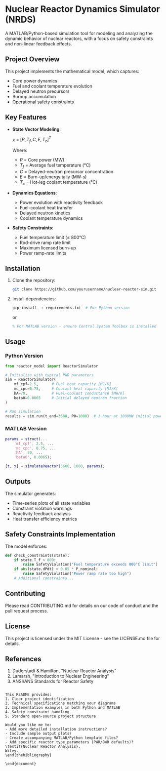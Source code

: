 
# Nuclear Reactor Dynamics Simulator (NRDS)

A MATLAB/Python-based simulation tool for modeling and analyzing the dynamic behavior of nuclear reactors, with a focus on safety constraints and non-linear feedback effects.

## Project Overview
This project implements the mathematical model, which captures:
- Core power dynamics
- Fuel and coolant temperature evolution
- Delayed neutron precursors
- Burnup accumulation
- Operational safety constraints

## Key Features
- **State Vector Modeling**: 
  
  x = $[P, T_f, C, E, T_c]^T$

  Where:
  - $P$ = Core power (MW)
  - $T_f$ = Average fuel temperature (°C)
  - $C$ = Delayed-neutron precursor concentration
  - $E$ = Burn-up/energy tally (MW-s)
  - $T_c$ = Hot-leg coolant temperature (°C)

- **Dynamics Equations**:
  - Power evolution with reactivity feedback
  - Fuel-coolant heat transfer
  - Delayed neutron kinetics
  - Coolant temperature dynamics

- **Safety Constraints**:
  - Fuel temperature limit (≤ 800°C)
  - Rod-drive ramp rate limit
  - Maximum licensed burn-up
  - Power ramp-rate limits

## Installation
1. Clone the repository:
   ```bash
   git clone https://github.com/yourusername/nuclear-reactor-sim.git
   ```
2. Install dependencies:
   ```bash
   pip install -r requirements.txt  # For Python version
   ```
   or
   ```matlab
   % For MATLAB version - ensure Control System Toolbox is installed
   ```

## Usage
### Python Version
```python
from reactor_model import ReactorSimulator

# Initialize with typical PWR parameters
sim = ReactorSimulator(
    mf_cpf=2.5,      # Fuel heat capacity [MJ/K]
    mc_cpc=0.75,     # Coolant heat capacity [MJ/K]
    hA=70,           # Fuel-coolant conductance [MW/K]
    beta0=0.0065     # Initial delayed neutron fraction
)

# Run simulation
results = sim.run(t_end=3600, P0=1000)  # 1 hour at 1000MW initial power
```

### MATLAB Version
```matlab
params = struct(...
    'mf_cpf', 2.5, ...
    'mc_cpc', 0.75, ...
    'hA', 70, ...
    'beta0', 0.0065);

[t, x] = simulateReactor(3600, 1000, params);
```

## Outputs
The simulator generates:
- Time-series plots of all state variables
- Constraint violation warnings
- Reactivity feedback analysis
- Heat transfer efficiency metrics

## Safety Constraints Implementation
The model enforces:
```python
def check_constraints(state):
    if state.T_f > 800:
        raise SafetyViolation("Fuel temperature exceeds 800°C limit")
    if abs(state.dPdt) > 0.05 * P_nominal:
        raise SafetyViolation("Power ramp rate too high")
    # Additional constraints...
```

## Contributing
Please read CONTRIBUTING.md for details on our code of conduct and the pull request process.

## License
This project is licensed under the MIT License - see the LICENSE.md file for details.

## References
1. Duderstadt & Hamilton, "Nuclear Reactor Analysis"
2. Lamarsh, "Introduction to Nuclear Engineering"
3. ANSI/ANS Standards for Reactor Safety
```

This README provides:
1. Clear project identification
2. Technical specifications matching your diagrams
3. Implementation examples in both Python and MATLAB
4. Safety constraint handling
5. Standard open-source project structure

Would you like me to:
- Add more detailed installation instructions?
- Include sample output plots?
- Create accompanying MATLAB/Python template files?
- Add specific reactor type parameters (PWR/BWR defaults)? 
\textit{Nuclear Reactor Analysis}. 
Wiley.
\end{thebibliography}

\end{document}

